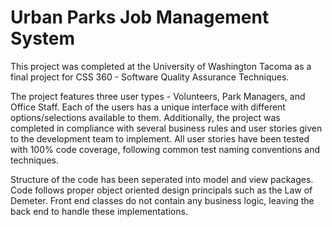 # Urban Parks Job Management System
This project was completed at the University of Washington Tacoma as a final project for CSS 360 - Software Quality Assurance Techniques.

The project features three user types - Volunteers, Park Managers, and Office Staff. Each of the users has a unique interface with different options/selections available to them. Additionally, the project was completed in compliance with several business rules and user stories given to the development team to implement. All user stories have been tested with 100% code coverage, following common test naming conventions and techniques.

Structure of the code has been seperated into model and view packages. Code follows proper object oriented design principals such as the Law of Demeter. Front end classes do not contain any business logic, leaving the back end to handle these implementations.

